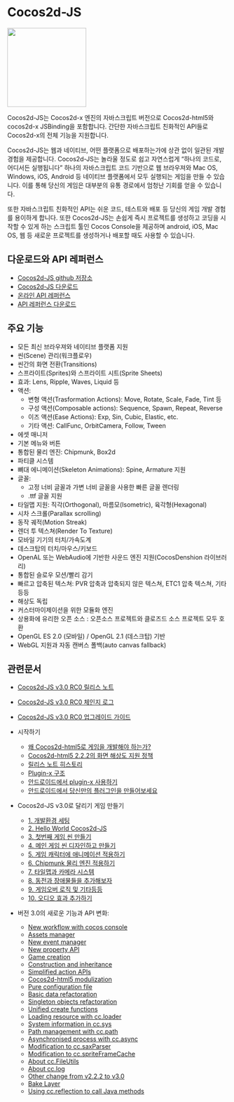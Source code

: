 # Cocos2d-JS

<img src="http://www.cocos2d-x.org/attachments/download/1508" height=180> 

Cocos2d-JS는 Cocos2d-x 엔진의 자바스크립트 버전으로 Cocos2d-html5와 cocos2d-x JSBinding을 포함합니다. 간단한 자바스크립트 친화적인 API들로 Cocos2d-x의 전체 기능을 지원합니다.

Cocos2d-JS는 웹과 네이티브, 어떤 플랫폼으로 배포하는가에 상관 없이 일관된 개발 경험을 제공합니다. Cocos2d-JS는 놀라울 정도로 쉽고 자연스럽게 “하나의 코드로, 어디서든 실행됩니다” 하나의 자바스크립트 코드 기반으로 웹 브라우져와 Mac OS, Windows, iOS, Android 등 네이티브 플랫폼에서 모두 실행되는 게임을 만들 수 있습니다. 이를 통해 당신의 게임은 대부분의 유통 경로에서 엄청난 기회를 얻을 수 있습니다.

또한 자바스크립트 친화적인 API는 쉬운 코드, 테스트와 배포 등 당신의 게임 개발 경험를 용이하게 합니다. 또한 Cocos2d-JS는 손쉽게 즉시 프로젝트를 생성하고 코딩을 시작할 수 있게 하는 스크립트 툴인 Cocos Console을 제공하며 android, iOS, Mac OS, 웹 등 새로운 프로젝트를 생성하거나 배포할 때도 사용할 수 있습니다.

## 다운로드와 API 레퍼런스

- [Cocos2d-JS github 저장소](http://github.com/cocos2d/cocos2d-js/)
- [Cocos2d-JS 다운로드](http://www.cocos2d-x.org/download)
- [온라인 API 레퍼런스](http://www.cocos2d-x.org/wiki/Reference)
- [API 레퍼런스 다운로드](http://www.cocos2d-x.org/filedown/Cocos2d-JS-v3.0-beta-API.zip)

## 주요 기능

* 모든 최신 브라우져와 네이티브 플랫폼 지원
* 씬(Scene) 관리(워크플로우)
* 씬간의 화면 전환(Transitions)
* 스프라이트(Sprites)와 스프라이트 시트(Sprite Sheets)
* 효과: Lens, Ripple, Waves, Liquid 등
* 액션:
    * 변형 액션(Trasformation Actions): Move, Rotate, Scale, Fade, Tint 등
    * 구성 액션(Composable actions): Sequence, Spawn, Repeat, Reverse
    * 이즈 액션(Ease Actions): Exp, Sin, Cubic, Elastic, etc.
    * 기타 액션: CallFunc, OrbitCamera, Follow, Tween
* 에셋 매니저
* 기본 메뉴와 버튼
* 통합된 물리 엔진: Chipmunk, Box2d
* 파티클 시스템
* 뼈대 에니메이션(Skeleton Animations): Spine, Armature 지원
* 글꼴:
    * 고정 너비 글꼴과 가변 너비 글꼴을 사용한 빠른 글꼴 렌더링
    * .ttf 글꼴 지원
* 타일맵 지원: 직각(Orthogonal), 마름모(Isometric), 육각형(Hexagonal)
* 시차 스크롤(Parallax scrolling)
* 동작 궤적(Motion Streak)
* 렌더 투 텍스쳐(Render To Texture)
* 모바일 기기의 터치/가속도계
* 데스크탑의 터치/마우스/키보드
* OpenAL 또는 WebAudio에 기반한 사운드 엔진 지원(CocosDenshion 라이브러리)
* 통합된 슬로우 모션/빨리 감기
* 빠르고 압축된 텍스쳐: PVR 압축과 압축되지 않은 텍스쳐, ETC1 압축 텍스쳐, 기타 등등
* 해상도 독립
* 커스터마이제이션을 위한 모듈화 엔진
* 상용화에 유리한 오픈 소스 : 오픈소스 프로젝트와 클로즈드 소스 프로젝트 모두 호환
* OpenGL ES 2.0 (모바일) / OpenGL 2.1 (데스크탑) 기반
* WebGL 지원과 자동 캔버스 폴백(auto canvas fallback)

## 관련문서

- [Cocos2d-JS v3.0 RC0 릴리스 노트](./release-notes/v3.0rc0/release-note/ko.md)
- [Cocos2d-JS v3.0 RC0 체인지 로그](./release-notes/v3.0rc0/changelog/ko.md)
- [Cocos2d-JS v3.0 RC0 업그레이드 가이드](./release-notes/v3.0rc0/upgrade-guide/ko.md)
- 시작하기
    - [왜 Cocos2d-html5로 게임을 개발해야 하는가?](./v2/cocosh5-advantages/ko.md)
    - [Cocos2d-html5 2.2.2의 화면 해상도 지원 정책](./v2/resolution-policy-design/en.md)
    - [릴리스 노트 히스토리](./release-notes/en.md)
    - [Plugin-x 구조](./v3/plugin-x/plugin-x-architecture/ko.md)
    - [안드로이드에서 plugin-x 사용하기](./v3/plugin-x/how-to-use-plugin-x-on-android/ko.md)
    - [안드로이드에서 당신만의 플러그인을 만들어보세요](./v3/plugin-x/how-to-write-your-own-plugin-for-android/ko.md)
- Cocos2d-JS v3.0로 달리기 게임 만들기
    - [1. 개발환경 세팅](../../../tutorial/framework/html5/parkour-game-with-javascript-v3.0/chapter1/en.md)
    - [2. Hello World Cocos2d-JS](../../../tutorial/framework/html5/parkour-game-with-javascript-v3.0/chapter2/en.md)
    - [3. 첫번째 게임 씬 만들기](../../../tutorial/framework/html5/parkour-game-with-javascript-v3.0/chapter3/en.md)
    - [4. 메인 게임 씬 디자인하고 만들기](../../../tutorial/framework/html5/parkour-game-with-javascript-v3.0/chapter4/en.md)
    - [5. 게임 캐릭터에 애니메이션 적용하기](../../../tutorial/framework/html5/parkour-game-with-javascript-v3.0/chapter5/en.md)
    - [6. Chipmunk 물리 엔진 적용하기](../../../tutorial/framework/html5/parkour-game-with-javascript-v3.0/chapter6/en.md)
    - [7. 타일맵과 카메라 시스템](../../../tutorial/framework/html5/parkour-game-with-javascript-v3.0/chapter7/en.md)
    - [8. 동전과 장애물들을 추가해보자](../../../tutorial/framework/html5/parkour-game-with-javascript-v3.0/chapter8/en.md)
    - [9. 게임오버 로직 및 기타등등](../../../tutorial/framework/html5/parkour-game-with-javascript-v3.0/chapter9/en.md)
    - [10. 오디오 효과 추가하기](../../../tutorial/framework/html5/parkour-game-with-javascript-v3.0/chapter10/en.md)
        
- 버전 3.0의 새로운 기능과 API 변화:
    - [New workflow with cocos console](./v2/cocos-console/en.md)
    - [Assets manager](./v3/assets-manager/en.md)
    - [New event manager](./v3/eventManager/en.md)
    - [New property API](./v3/getter-setter-api/en.md)
    - [Game creation](./v3/cc-game/en.md)
    - [Construction and inheritance](./v3/inheritance/en.md)
    - [Simplified action APIs](./v3/cc-actions/en) 
    - [Cocos2d-html5 modulization](./v3/moduleconfig-json/en.md)
    - [Pure configuration file](./v3/project-json/en.md)
    - [Basic data refactoration](./v3/basic-data/en.md)
    - [Singleton objects refactoration](./v3/singleton-objs/en.md)
    - [Unified create functions](./v3/create-api/en.md)
    - [Loading resource with cc.loader](./v3/cc-loader/en.md)
    - [System information in cc.sys](./v3/cc-sys/en.md)
    - [Path management with cc.path](./v3/cc-path/en.md)
    - [Asynchronised process with cc.async](./v3/cc-async/en.md)
    - [Modification to cc.saxParser](./v3/cc-saxparser/en.md)
    - [Modification to cc.spriteFrameCache](./v3/cc-spriteframecache/en.md)
    - [About cc.FileUtils](./v3/cc-fileutils/en.md)
    - [About cc.log](./v3/cc-log/en.md)
    - [Other change from v2.2.2 to v3.0](./v3/more-change-from-v2-to-v3/en.md)
    - [Bake Layer](./v3/bake-layer/en.md)
    - [Using cc.reflection to call Java methods](./v3/reflection/en.md)
